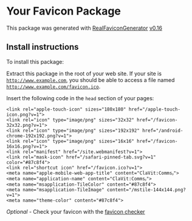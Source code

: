 # Your Favicon Package

This package was generated with [RealFaviconGenerator](https://realfavicongenerator.net/) [v0.16](https://realfavicongenerator.net/change_log#v0.16)

## Install instructions

To install this package:

Extract this package in the root of your web site. If your site is <code>http://www.example.com</code>, you should be able to access a file named <code>http://www.example.com/favicon.ico</code>.

Insert the following code in the `head` section of your pages:

    <link rel="apple-touch-icon" sizes="180x180" href="/apple-touch-icon.png?v=1">
    <link rel="icon" type="image/png" sizes="32x32" href="/favicon-32x32.png?v=1">
    <link rel="icon" type="image/png" sizes="192x192" href="/android-chrome-192x192.png?v=1">
    <link rel="icon" type="image/png" sizes="16x16" href="/favicon-16x16.png?v=1">
    <link rel="manifest" href="/site.webmanifest?v=1">
    <link rel="mask-icon" href="/safari-pinned-tab.svg?v=1" color="#87c8f4">
    <link rel="shortcut icon" href="/favicon.ico?v=1">
    <meta name="apple-mobile-web-app-title" content="ClaVit:Commsᵦ">
    <meta name="application-name" content="ClaVit:Commsᵦ">
    <meta name="msapplication-TileColor" content="#87c8f4">
    <meta name="msapplication-TileImage" content="/mstile-144x144.png?v=1">
    <meta name="theme-color" content="#87c8f4">

*Optional* - Check your favicon with the [favicon checker](https://realfavicongenerator.net/favicon_checker)